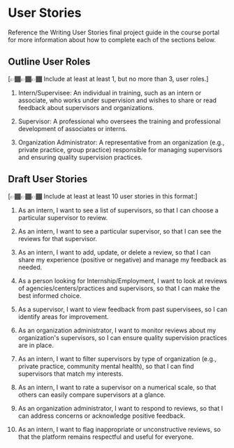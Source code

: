 # User Stories

Reference the Writing User Stories final project guide in the course portal for more information about how to complete each of the sections below.

## Outline User Roles

[👉🏾👉🏾👉🏾 Include at least at least 1, but no more than 3, user roles.]

1. Intern/Supervisee: An individual in training, such as an intern or associate, who works under supervision and wishes to share or read feedback about supervisors and organizations.

2. Supervisor: A professional who oversees the training and professional development of associates or interns.

3. Organization Administrator: A representative from an organization (e.g., private practice, group practice) responsible for managing supervisors and ensuring quality supervision practices.

## Draft User Stories

[👉🏾👉🏾👉🏾 Include at least at least 10 user stories in this format:]

1. As an intern, I want to see a list of supervisors, so that I can choose a particular supervisor to review.

2. As an intern, I want to see a particular supervisor, so that I can see the reviews for that supervisor.

3. As an intern, I want to add, update, or delete a review, so that I can share my experience (positive or negative) and manage my feedback as needed.

4. As a person looking for Internship/Employment, I want to look at reviews of agencies/centers/practices and supervisors, so that I can make the best informed choice.

5. As a supervisor, I want to view feedback from past supervisees, so I can identify areas for improvement.

6. As an organization administrator, I want to monitor reviews about my organization's supervisors, so I can ensure quality supervision practices are in place.

7. As an intern, I want to filter supervisors by type of organization (e.g., private practice, community mental health), so that I can find supervisors that match my interests.

8. As an intern, I want to rate a supervisor on a numerical scale, so that others can easily compare supervisors at a glance.

9. As an organization administrator, I want to respond to reviews, so that I can address concerns or acknowledge positive feedback.

10. As an intern, I want to flag inappropriate or unconstructive reviews, so that the platform remains respectful and useful for everyone.
